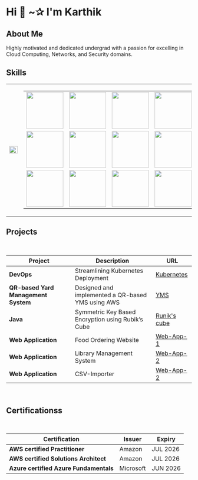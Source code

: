 <body>
      <h1> Hi 👋 ~✰ I'm Karthik</h1>
  <h2>About Me</h2>
  <p>Highly motivated and dedicated undergrad with a passion for excelling in Cloud Computing, Networks, and Security domains. </p>
  
  <div>
    <div>
    </div>
      <div>
      <h2>Skills</h2> 
        <table width="100%">
  <tr>
    <td width="50%">
      <img align="left" src="https://github-readme-stats.vercel.app/api/top-langs/?username=VenkataKarthik0211&layout=pie" width="100%">
    </td>
    <td width="50%">
  <table>
    <tr>
      <td><img src="https://github.com/Venkatakarthik0211/Data-Structures-and-Algorithm/blob/main/profile_images_and_icons/kubernetes-icon-2048x1995-r1q3f8n7.png" height="100" width="100"></td>
      <td><img src="https://github.com/Venkatakarthik0211/Data-Structures-and-Algorithm/blob/main/profile_images_and_icons/ansible-icon-2048x2048-ba8ueimn.png" height="100" width="100"></td>
      <td><img src="https://github.com/Venkatakarthik0211/Data-Structures-and-Algorithm/blob/main/profile_images_and_icons/docker.png" height="100" width="100"></td>
      <td><img src="https://github.com/Venkatakarthik0211/Data-Structures-and-Algorithm/blob/main/profile_images_and_icons/aws.png" height="100" width="100"></td>
    </tr>
    <tr>
      <td><img src="https://github.com/Venkatakarthik0211/Data-Structures-and-Algorithm/blob/main/profile_images_and_icons/Untitled.png" height="100" width="100"></td>
      <td><img src="https://github.com/Venkatakarthik0211/Data-Structures-and-Algorithm/blob/main/profile_images_and_icons/images.png" height="100" width="100"></td>
      <td><img src="https://github.com/Venkatakarthik0211/Data-Structures-and-Algorithm/blob/main/profile_images_and_icons/acer-logo-vmware-esxi-benq-w1070-acer-h6510bd-hyperv-multimedia-projectors-television-vmware-vsphere-png-clipart.jpg" height="100" width="100"></td>
      <td><img src="https://github.com/Venkatakarthik0211/Data-Structures-and-Algorithm/blob/main/profile_images_and_icons/sql.png" height="100" width="100"></td>
    </tr>
    <tr>
      <td><img src="https://github.com/Venkatakarthik0211/Data-Structures-and-Algorithm/blob/main/profile_images_and_icons/5968267.png" height="100" width="100"></td>
      <td><img src="https://github.com/Venkatakarthik0211/Data-Structures-and-Algorithm/blob/main/profile_images_and_icons/javascript-shield-logo-icon-2.png" height="100" width="100"></td>
      <td><img src="https://github.com/Venkatakarthik0211/Data-Structures-and-Algorithm/blob/main/profile_images_and_icons/5968242.png" height="100" width="100"></td>
      <td><img src="https://github.com/Venkatakarthik0211/Data-Structures-and-Algorithm/blob/main/profile_images_and_icons/php.svg" height="100" width="100"></td>
    </tr>
  </table>
    </td>
  </tr>
</table>
    </div>
  </div>
<h2>Projects</h2>
<br>

| Project           | Description                                                  | URL                                                          |
| ----------------- | ------------------------------------------------------------ | ------------------------------------------------------------ |
| **DevOps**        | Streamlining Kubernetes Deployment    | [Kubernetes](https://github.com/Venkatakarthik0211?tab=repositories)              |
| **QR-based Yard Management System**     | Designed and implemented a QR-based YMS using AWS | [YMS](https://github.com/Venkatakarthik0211/Yard2)|
| **Java**        | Symmetric Key Based Encryption using Rubik’s Cube        | [Runik's cube](https://github.com/Venkatakarthik0211/Runik-s-cube) |
| **Web Application** | Food Ordering Website          | [Web-App-1](https://github.com/Venkatakarthik0211/Food-Ordering-Website) |
| **Web Application** | Library Management System          | [Web-App-2](https://venkatakarthik0211.github.io/Library-Management/) |
| **Web Application** | CSV-Importer          | [Web-App-2](https://github.com/Venkatakarthik0211/CSV-importer) |


<br>
<h2>Certificationss</h2>
<br>

| Certification           | Issuer                                                  | Expiry                                                          |
| ----------------- | ------------------------------------------------------------ | ------------------------------------------------------------ |
| **AWS certified Practitioner**               | Amazon   |  JUL 2026 |
| **AWS certified Solutions Architect**        | Amazon   | JUL 2026 |
| **Azure certified Azure Fundamentals**        | Microsoft   | JUN 2026 |




<br>

</body>
